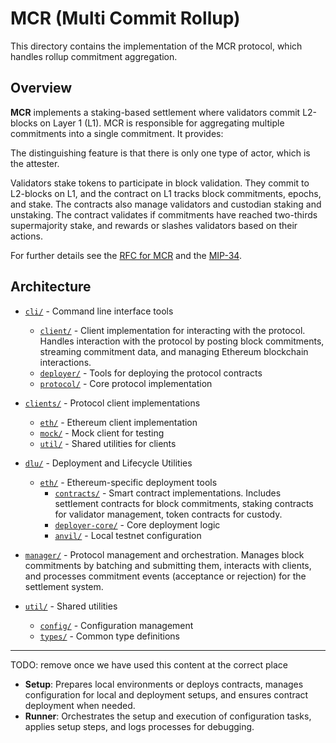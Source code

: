 # MCR (Multi Commit Rollup)

This directory contains the implementation of the MCR protocol, which handles rollup commitment aggregation.

## Overview

**MCR** implements a staking-based settlement where validators commit L2-blocks on Layer 1 (L1). MCR is responsible for aggregating multiple commitments into a single commitment. It provides:

The distinguishing feature is that there is only one type of actor, which is the attester.

Validators stake tokens to participate in block validation. They commit to L2-blocks on L1, and the contract on L1 tracks block commitments, epochs, and stake. The contracts also manage validators and custodian staking and unstaking. The contract validates if commitments have reached two-thirds supermajority stake, and rewards or slashes validators based on their actions.

For further details see the [RFC for MCR](https://github.com/movementlabsxyz/rfcs/pull/29) and the [MIP-34](https://github.com/movementlabsxyz/MIP/blob/main/MIP/mip-34).

## Architecture

- [`cli/`](cli/) - Command line interface tools
  - [`client/`](cli/client/) - Client implementation for interacting with the protocol. Handles interaction with the protocol by posting block commitments, streaming commitment data, and managing Ethereum blockchain interactions.
  - [`deployer/`](cli/deployer/) - Tools for deploying the protocol contracts
  - [`protocol/`](cli/protocol/) - Core protocol implementation

- [`clients/`](clients/) - Protocol client implementations
  - [`eth/`](clients/eth/) - Ethereum client implementation
  - [`mock/`](clients/mock/) - Mock client for testing
  - [`util/`](clients/util/) - Shared utilities for clients

- [`dlu/`](dlu/) - Deployment and Lifecycle Utilities
  - [`eth/`](dlu/eth/) - Ethereum-specific deployment tools
    - [`contracts/`](dlu/eth/contracts/) - Smart contract implementations. Includes settlement contracts for block commitments, staking contracts for validator management, token contracts for custody.
    - [`deployer-core/`](dlu/eth/deployer-core/) - Core deployment logic
    - [`anvil/`](dlu/eth/anvil/) - Local testnet configuration

- [`manager/`](manager/) - Protocol management and orchestration. Manages block commitments by batching and submitting them, interacts with clients, and processes commitment events (acceptance or rejection) for the settlement system.

- [`util/`](util/) - Shared utilities
  - [`config/`](util/config/) - Configuration management
  - [`types/`](util/types/) - Common type definitions

-----

TODO: remove once we have used this content at the correct place

- **Setup**: Prepares local environments or deploys contracts, manages configuration for local and deployment setups, and ensures contract deployment when needed.
- **Runner**: Orchestrates the setup and execution of configuration tasks, applies setup steps, and logs processes for debugging.

